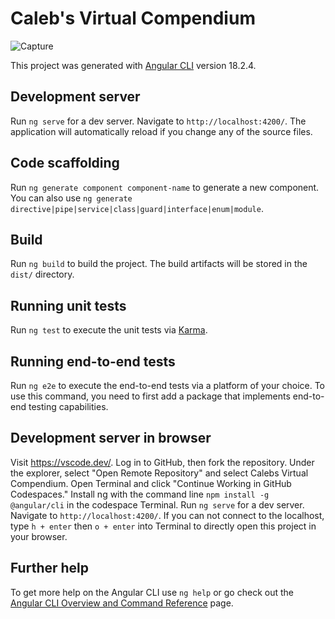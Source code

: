 # Caleb's Virtual Compendium

![Capture](https://github.com/user-attachments/assets/ad0ac5aa-d2bb-4d06-af09-8abc915d98e2)

This project was generated with [Angular CLI](https://github.com/angular/angular-cli) version 18.2.4.

## Development server

Run `ng serve` for a dev server. Navigate to `http://localhost:4200/`. The application will automatically reload if you change any of the source files.

## Code scaffolding

Run `ng generate component component-name` to generate a new component. You can also use `ng generate directive|pipe|service|class|guard|interface|enum|module`.

## Build

Run `ng build` to build the project. The build artifacts will be stored in the `dist/` directory.

## Running unit tests

Run `ng test` to execute the unit tests via [Karma](https://karma-runner.github.io).

## Running end-to-end tests

Run `ng e2e` to execute the end-to-end tests via a platform of your choice. To use this command, you need to first add a package that implements end-to-end testing capabilities.

## Development server in browser

Visit https://vscode.dev/. Log in to GitHub, then fork the repository. Under the explorer, select "Open Remote Repository" and select Calebs Virtual Compendium. Open Terminal and click "Continue Working in GitHub Codespaces." Install ng with the command line `npm install -g @angular/cli` in the codespace Terminal. Run `ng serve` for a dev server. Navigate to `http://localhost:4200/`. If you can not connect to the localhost, type `h + enter` then `o + enter` into Terminal to directly open this project in your browser.

## Further help

To get more help on the Angular CLI use `ng help` or go check out the [Angular CLI Overview and Command Reference](https://angular.dev/tools/cli) page.
